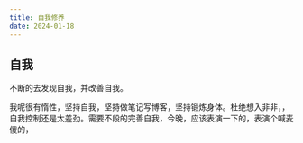 ```yaml
---
title: 自我修养
date: 2024-01-18
---
```


## 自我

不断的去发现自我，并改善自我。

我呢很有惰性，坚持自我，坚持做笔记写博客，坚持锻炼身体。杜绝想入非非，，自我控制还是太差劲。需要不段的完善自我，今晚，应该表演一下的，表演个喊麦傻的，

